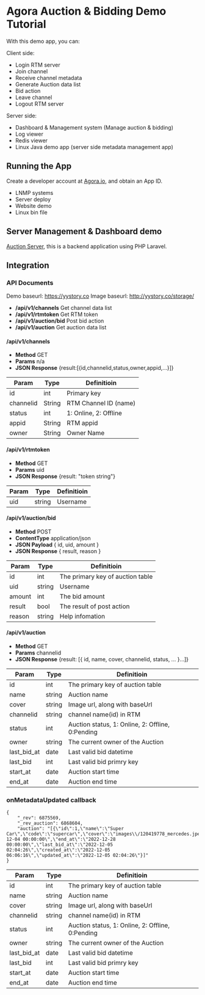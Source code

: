 # Agora Auction & Bidding Demo Tutorial

With this demo app, you can:

Client side:
- Login RTM server
- Join channel
- Receive channel metadata
- Generate Auction data list
- Bid action
- Leave channel
- Logout RTM server

Server side:
- Dashboard & Management system (Manage auction & bidding)
- Log viewer
- Redis viewer
- Linux Java demo app (server side metadata management app)

## Running the App
Create a developer account at [Agora.io](https://dashboard.agora.io/signin/), and obtain an App ID.

- LNMP systems
- Server deploy
- Website demo
- Linux bin file

## Server Management & Dashboard demo
[Auction Server](https://github.com/marshallgosling/auction_server), this is a backend application using PHP Laravel.

  
## Integration

### API Documents

Demo baseurl: https://yystory.co
Image baseurl: http://yystory.co/storage/

- **/api/v1/channels**     Get channel data list
- **/api/v1/rtmtoken**     Get RTM token
- **/api/v1/auction/bid**     Post bid action
- **/api/v1/auction**       Get auction data list


#### /api/v1/channels
- **Method** GET
- **Params** n/a
- **JSON Response** {result:[{id,channelid,status,owner,appid,...}]}
  
| Param | Type | Definitioin |
| ----- | ----- | ----- |
| id | int | Primary key |
| channelid | String | RTM Channel ID (name) |
| status | int | 1: Online, 2: Offline |
| appid | String | RTM appid |
| owner | String | Owner Name | 

#### /api/v1/rtmtoken
- **Method** GET
- **Params** uid
- **JSON Response** {result: "token string"}
  
| Param | Type | Definitioin |
| ----- | ----- | ----- |
| uid | string | Username |

#### /api/v1/auction/bid

- **Method** POST
- **ContentType** application/json
- **JSON Payload** { id, uid, amount } 
- **JSON Response** { result, reason }

| Param | Type | Definitioin |
| ----- | ----- | ----- |
| id |  int | The primary key of auction table |
| uid | string | Username |
| amount | int | The bid amount |
| result | bool | The result of post action |
| reason | string | Help infomation |

#### /api/v1/auction

- **Method** GET
- **Params** channelid
- **JSON Response** {result: [{ id, name, cover, channelid, status, ... }...]}

| Param | Type | Definitioin |
| ----- | ----- | ----- |
| id |  int | The primary key of auction table |
| name | string | Auction name |
| cover | string | Image url, along with baseUrl  |
| channelid | string | channel name(id) in RTM |
| status | int | Auction status, 1: Online, 2: Offline, 0:Pending |
| owner | string | The current owner of the Auction |
| last_bid_at | date | Last valid bid datetime |
| last_bid | int | Last valid bid primry key |
| start_at | date |  Auction start time |
| end_at | date | Auction end time |

### onMetadataUpdated callback

```
{
    "_rev": 6875569,
    "_rev_auction": 6868604,
    "auction": "[{\"id\":1,\"name\":\"Super Car\",\"code\":\"supercar\",\"cover\":\"images\\/120419778_mercedes.jpeg\",\"owner\":\"migo\",\"status\":1,\"duration\":0,\"channelid\":\"auction\",\"base_amount\":10000,\"amount\":10120,\"last_bid\":12,\"start_at\":\"2022-12-04 00:00:00\",\"end_at\":\"2022-12-28 00:00:00\",\"last_bid_at\":\"2022-12-05 02:04:26\",\"created_at\":\"2022-12-05 06:06:16\",\"updated_at\":\"2022-12-05 02:04:26\"}]"
}
```

| Param | Type | Definitioin |
| ----- | ----- | ----- |
| id |  int | The primary key of auction table |
| name | string | Auction name |
| cover | string | Image url, along with baseUrl  |
| channelid | string | channel name(id) in RTM |
| status | int | Auction status, 1: Online, 2: Offline, 0:Pending |
| owner | string | The current owner of the Auction |
| last_bid_at | date | Last valid bid datetime |
| last_bid | int | Last valid bid primry key |
| start_at | date |  Auction start time |
| end_at | date | Auction end time |
